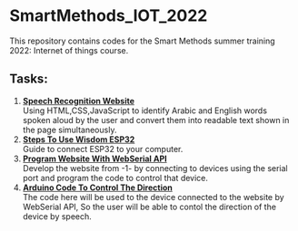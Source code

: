 # SmartMethods_IOT_2022
This repository contains codes for the Smart Methods summer training 2022: Internet of things course.

## Tasks:
1. [**Speech Recognition Website**](https://github.com/daad15/SmartMethods_IOT_2022/tree/main/SpeechRecognitionWebsite)<br>
  Using HTML,CSS,JavaScript to identify Arabic and English words spoken aloud by the user and convert them into readable text shown in the page simultaneously.
2. [**Steps To Use Wisdom ESP32**](https://github.com/daad15/SmartMethods_IOT_2022/tree/main/HowToUseESP32)<br>
  Guide to connect ESP32 to your computer. 
3. [**Program Website With WebSerial API**](https://github.com/daad15/SmartMethods_IOT_2022/tree/main/WebSerialAPI)<br>
  Develop the website from -1- by connecting to devices using the serial port and program the code to control that device.
4. [**Arduino Code To Control The Direction**](https://github.com/daad15/SmartMethods_IOT_2022/tree/main/ArduinoControlCode)<br>
  The code here will be used to the device connected to the website by WebSerial API, So the user will be able to contol the direction of the device by speech.

